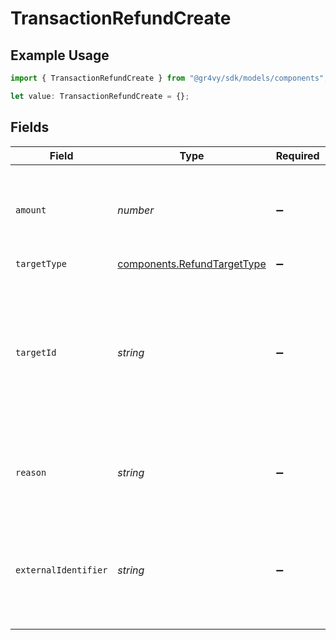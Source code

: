 # TransactionRefundCreate

## Example Usage

```typescript
import { TransactionRefundCreate } from "@gr4vy/sdk/models/components";

let value: TransactionRefundCreate = {};
```

## Fields

| Field                                                                                                                           | Type                                                                                                                            | Required                                                                                                                        | Description                                                                                                                     | Example                                                                                                                         |
| ------------------------------------------------------------------------------------------------------------------------------- | ------------------------------------------------------------------------------------------------------------------------------- | ------------------------------------------------------------------------------------------------------------------------------- | ------------------------------------------------------------------------------------------------------------------------------- | ------------------------------------------------------------------------------------------------------------------------------- |
| `amount`                                                                                                                        | *number*                                                                                                                        | :heavy_minus_sign:                                                                                                              | The amount requested to refund. If omitted, a full refund will be requested.                                                    | 1299                                                                                                                            |
| `targetType`                                                                                                                    | [components.RefundTargetType](../../models/components/refundtargettype.md)                                                      | :heavy_minus_sign:                                                                                                              | N/A                                                                                                                             |                                                                                                                                 |
| `targetId`                                                                                                                      | *string*                                                                                                                        | :heavy_minus_sign:                                                                                                              | The optional ID of the instrument to refund for. This is only required when the `target_type` is set to `gift-card-redemption`. | 7a6c366d-9205-45ab-8021-0d9ee37f20f2                                                                                            |
| `reason`                                                                                                                        | *string*                                                                                                                        | :heavy_minus_sign:                                                                                                              | An optional reason to attach extra context to the refund request.                                                               | Refund due to user request.                                                                                                     |
| `externalIdentifier`                                                                                                            | *string*                                                                                                                        | :heavy_minus_sign:                                                                                                              | An external identifier that can be used to match the refund against your own records.                                           | refund-12345                                                                                                                    |